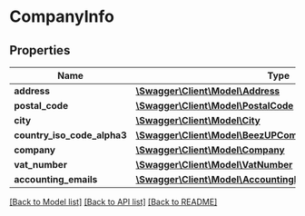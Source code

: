 # CompanyInfo

## Properties
Name | Type | Description | Notes
------------ | ------------- | ------------- | -------------
**address** | [**\Swagger\Client\Model\Address**](Address.md) |  | 
**postal_code** | [**\Swagger\Client\Model\PostalCode**](PostalCode.md) |  | 
**city** | [**\Swagger\Client\Model\City**](City.md) |  | 
**country_iso_code_alpha3** | [**\Swagger\Client\Model\BeezUPCommonCountryIsoCodeAlpha3**](BeezUPCommonCountryIsoCodeAlpha3.md) |  | 
**company** | [**\Swagger\Client\Model\Company**](Company.md) |  | 
**vat_number** | [**\Swagger\Client\Model\VatNumber**](VatNumber.md) |  | [optional] 
**accounting_emails** | [**\Swagger\Client\Model\AccountingEmails**](AccountingEmails.md) |  | [optional] 

[[Back to Model list]](../README.md#documentation-for-models) [[Back to API list]](../README.md#documentation-for-api-endpoints) [[Back to README]](../README.md)


